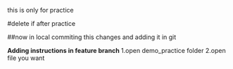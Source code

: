 this is only for practice

#delete if after practice

##now in local 
commiting this changes and adding it in git


**Adding instructions in feature branch**
1.open demo_practice folder
2.open file you want
